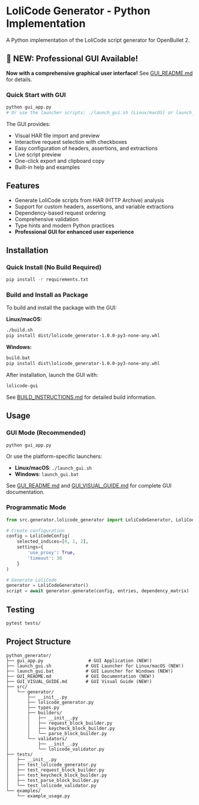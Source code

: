 # LoliCode Generator - Python Implementation

A Python implementation of the LoliCode script generator for OpenBullet 2.

## 🎉 NEW: Professional GUI Available!

**Now with a comprehensive graphical user interface!** See [GUI_README.md](GUI_README.md) for details.

### Quick Start with GUI

```bash
python gui_app.py
# Or use the launcher scripts: ./launch_gui.sh (Linux/macOS) or launch_gui.bat (Windows)
```

The GUI provides:
- Visual HAR file import and preview
- Interactive request selection with checkboxes
- Easy configuration of headers, assertions, and extractions
- Live script preview
- One-click export and clipboard copy
- Built-in help and examples

## Features

- Generate LoliCode scripts from HAR (HTTP Archive) analysis
- Support for custom headers, assertions, and variable extractions
- Dependency-based request ordering
- Comprehensive validation
- Type hints and modern Python practices
- **Professional GUI for enhanced user experience**

## Installation

### Quick Install (No Build Required)
```bash
pip install -r requirements.txt
```

### Build and Install as Package

To build and install the package with the GUI:

**Linux/macOS:**
```bash
./build.sh
pip install dist/lolicode_generator-1.0.0-py3-none-any.whl
```

**Windows:**
```cmd
build.bat
pip install dist\lolicode_generator-1.0.0-py3-none-any.whl
```

After installation, launch the GUI with:
```bash
lolicode-gui
```

See [BUILD_INSTRUCTIONS.md](BUILD_INSTRUCTIONS.md) for detailed build information.

## Usage

### GUI Mode (Recommended)

```bash
python gui_app.py
```

Or use the platform-specific launchers:
- **Linux/macOS**: `./launch_gui.sh`
- **Windows**: `launch_gui.bat`

See [GUI_README.md](GUI_README.md) and [GUI_VISUAL_GUIDE.md](GUI_VISUAL_GUIDE.md) for complete GUI documentation.

### Programmatic Mode

```python
from src.generator.lolicode_generator import LoliCodeGenerator, LoliCodeConfig

# Create configuration
config = LoliCodeConfig(
    selected_indices=[0, 1, 2],
    settings={
        'use_proxy': True,
        'timeout': 30
    }
)

# Generate LoliCode
generator = LoliCodeGenerator()
script = await generator.generate(config, entries, dependency_matrix)
```

## Testing

```bash
pytest tests/
```

## Project Structure

```
python_generator/
├── gui_app.py                 # GUI Application (NEW!)
├── launch_gui.sh             # GUI Launcher for Linux/macOS (NEW!)
├── launch_gui.bat            # GUI Launcher for Windows (NEW!)
├── GUI_README.md             # GUI Documentation (NEW!)
├── GUI_VISUAL_GUIDE.md       # GUI Visual Guide (NEW!)
├── src/
│   └── generator/
│       ├── __init__.py
│       ├── lolicode_generator.py
│       ├── types.py
│       ├── builders/
│       │   ├── __init__.py
│       │   ├── request_block_builder.py
│       │   ├── keycheck_block_builder.py
│       │   └── parse_block_builder.py
│       └── validators/
│           ├── __init__.py
│           └── lolicode_validator.py
├── tests/
│   ├── __init__.py
│   ├── test_lolicode_generator.py
│   ├── test_request_block_builder.py
│   ├── test_keycheck_block_builder.py
│   ├── test_parse_block_builder.py
│   └── test_lolicode_validator.py
└── examples/
    └── example_usage.py
```
